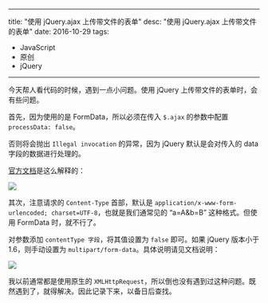 ---

title: "使用 jQuery.ajax 上传带文件的表单"
desc:  "使用 jQuery.ajax 上传带文件的表单"
date: 2016-10-29
tags:
  - JavaScript
  - 原创
  - jQuery
----

今天帮人看代码的时候，遇到一点小问题。使用 jQuery 上传带文件的表单时，会有些问题。

首先，因为使用的是 FormData，所以必须在传入 `$.ajax` 的参数中配置 `processData: false`。

否则将会抛出 `Illegal invocation` 的异常，因为 jQuery 默认是会对传入的 data 字段的数据进行处理的。

[官方文档](http://api.jquery.com/jQuery.ajax/)是这么解释的：

![](http://p4.qhimg.com/t01d7c364142dff02d8.png)

其次，注意请求的 `Content-Type` 首部，默认是 `application/x-www-form-urlencoded; charset=UTF-8`，也就是我们通常见的 “a=A&b=B” 这种格式。但使用 FormData 时，就不行了。

对参数添加 `contentType 字段`，将其值设置为 `false` 即可。如果 jQuery 版本小于 1.6，则手动设置为 `multipart/form-data`。具体说明请见文档说明：

![](http://p8.qhimg.com/t0119601cbcb3c8db14.png)

我以前通常都是使用原生的 `XMLHttpRequest`，所以倒也没有遇到过这种问题。既然遇到了，就得解决。因此记录下来，以备日后查找。
